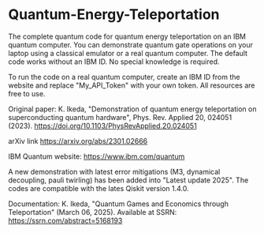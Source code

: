# Quantum-Energy-Teleportation

The complete quantum code for quantum energy teleportation on an IBM quantum computer.
You can demonstrate quantum gate operations on your laptop using a classical emulator or a real quantum computer. 
The default code works without an IBM ID. No special knowledge is required.

To run the code on a real quantum computer, create an IBM ID from the website and replace "My_API_Token" with your own token.
All resources are free to use. 

Original paper: 
K. Ikeda, "Demonstration of quantum energy teleportation on superconducting quantum hardware", Phys. Rev. Applied 20, 024051 (2023).
https://doi.org/10.1103/PhysRevApplied.20.024051

arXiv link https://arxiv.org/abs/2301.02666

IBM Quantum website: https://www.ibm.com/quantum


A new demonstration with latest error mitigations (M3, dynamical decoupling, pauli twirling) has been added into "Latest update 2025".
The codes are compatible with the lates Qiskit version 1.4.0. 

Documentation: K. Ikeda, "Quantum Games and Economics through Teleportation" (March 06, 2025). Available at SSRN: https://ssrn.com/abstract=5168193
